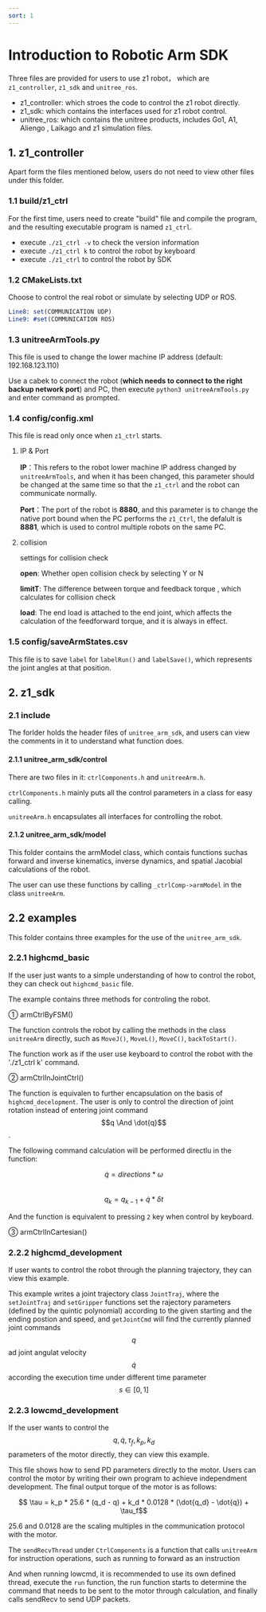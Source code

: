 ```yaml
---
sort: 1
---
```


# Introduction to Robotic Arm SDK

Three files are provided for users to use z1 robot， which are `z1_controller`, `z1_sdk` and `unitree_ros`.

+ z1_controller: which stroes the code to control the z1 robot directly.
+ z1_sdk: which contains the interfaces used for z1 robot control.
+ unitree_ros: which contains the unitree products, includes Go1, A1, Aliengo , Laikago and z1 simulation files.

## 1. z1_controller

Apart form the files mentioned below, users do not need to view other files under this folder.

### 1.1 build/z1_ctrl

For the first time, users need to create "build" file and compile the program, and the resulting executable program is named `z1_ctrl`.

+ execute `./z1_ctrl -v` to check the version information
+ execute `./z1_ctrl k` to control the robot by keyboard
+ execute `./z1_ctrl` to control the robot by SDK

### 1.2 CMakeLists.txt

Choose to control the real robot or simulate by selecting UDP or ROS.

```cmake
Line8: set(COMMUNICATION UDP)
Line9: #set(COMMUNICATION ROS)
```

### 1.3 unitreeArmTools.py

This file is used to change the lower machine IP address (default: 192.168.123.110)

Use a cabek to connect the robot (**which needs to connect to the right backup network port**) and PC, then execute `python3 unitreeArmTools.py` and enter command as prompted.

### 1.4 config/config.xml

This file is read only once when `z1_ctrl` starts.

1. IP & Port

   **IP**：This refers to the robot lower machine IP address changed by `unitreeArmTools`, and when it has been changed, this parameter should be changed at the same time so that the `z1_ctrl` and the robot can communicate normally.

   **Port**：The port of the robot is **8880**, and this parameter is to change the native port bound when the PC performs the `z1_Ctrl`, the defalult is **8881**, which is used to control multiple robots on the same PC.

2. collision

    settings for collision check

    **open**: Whether open collision check by selecting Y or N

    **limitT**: The difference between torque and feedback torque , which calculates for collision check

    **load**: The end load is attached to the end joint, which affects the calculation of the feedforward torque, and it is always in effect.

### 1.5 config/saveArmStates.csv

This file is to save `label` for `labelRun()` and `labelSave()`, which represents the joint angles at that position.

## 2. z1_sdk

### 2.1 include

The forlder holds the header files of `unitree_arm_sdk`, and users can view the comments in it to understand what function does.

#### 2.1.1 unitree_arm_sdk/control

There are two files in it: `ctrlComponents.h` and `unitreeArm.h`.

`ctrlComponents.h` mainly puts all the control parameters in a class for easy calling. 

`unitreeArm.h` encapsulates all interfaces for controlling the robot.

#### 2.1.2 unitree_arm_sdk/model

This folder contains the armModel class, which contais functions suchas forward and inverse kinematics, inverse dynamics, and spatial Jacobial calculations of the robot.

The user can use these functions by calling `_ctrlComp->armModel` in the class `unitreeArm`.

## 2.2 examples

This folder contains three examples for the use of the `unitree_arm_sdk`.

### 2.2.1 highcmd_basic

If the user just wants to a simple understanding of how to control the robot, they can check out `highcmd_basic` file.

The example contains three methods for controling the robot.

① armCtrlByFSM()

The function controls the robot by calling the methods in the class `unitreeArm` directly, such as `MoveJ()`, `MoveL()`, `MoveC()`, `backToStart()`.

The function work as if the user use keyboard to control the robot with the './z1_ctrl k' command.

② armCtrlInJointCtrl()

The function is equivalen to further encapsulation on the basis of `highcmd_decelopment`. The user is only to control the direction of joint rotation instead of entering joint command $$q \And \dot{q}$$.

The following command calculation will be performed directlu in the function:

$$\dot{q} = directions*\omega$$  
$$q_{k} = q_{k-1} + \dot{q}*\delta t$$

And the function is equivalent to pressing `2` key when control by keyboard.

③ armCtrlInCartesian()

### 2.2.2 highcmd_development

If user wants to control the robot through the planning trajectory, they can view this example.

This example writes a joint trajectory class `JointTraj`, where the `setJointTraj` and `setGripper` functions set the rajectory parameters (defined by the quintic polynomial) according to the given starting and the ending postion and speed, and `getJointCmd` will find the currently planned joint commands $$q$$ ad joint angulat velocity $$\dot{q}$$ according the execution time under different time parameter $$s \in [0, 1]$$

### 2.2.3 lowcmd_development

If the user wants to control the $$ q, \dot{q}, \tau_f, k_p, k_d $$ parameters of the motor directly, they can view this example.

This file shows how to send PD parameters directly to the motor. Users can control the motor by writing their own program to achieve independment development. The final output torque of the motor is as follows:

$$ \tau = k_p * 25.6 * (q_d - q) + k_d * 0.0128 * (\dot{q_d} - \dot{q}) + \tau_f$$

25.6 and 0.0128 are the scaling multiples in the communication protocol with the motor.

The `sendRecvThread` under `CtrlComponents` is a function that calls `unitreeArm` for instruction operations, such as running to forward as an instruction

And when running lowcmd, it is recommended to use its own defined thread, execute the `run` function, the run function starts to determine the command that needs to be sent to the motor through calculation, and finally calls sendRecv to send UDP packets.
